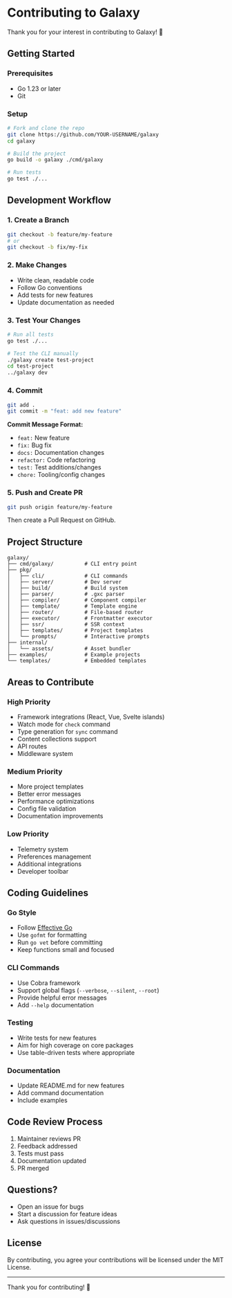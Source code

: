 # Contributing to Galaxy

Thank you for your interest in contributing to Galaxy! 🎉

## Getting Started

### Prerequisites
- Go 1.23 or later
- Git

### Setup
```bash
# Fork and clone the repo
git clone https://github.com/YOUR-USERNAME/galaxy
cd galaxy

# Build the project
go build -o galaxy ./cmd/galaxy

# Run tests
go test ./...
```

## Development Workflow

### 1. Create a Branch
```bash
git checkout -b feature/my-feature
# or
git checkout -b fix/my-fix
```

### 2. Make Changes
- Write clean, readable code
- Follow Go conventions
- Add tests for new features
- Update documentation as needed

### 3. Test Your Changes
```bash
# Run all tests
go test ./...

# Test the CLI manually
./galaxy create test-project
cd test-project
../galaxy dev
```

### 4. Commit
```bash
git add .
git commit -m "feat: add new feature"
```

**Commit Message Format:**
- `feat:` New feature
- `fix:` Bug fix
- `docs:` Documentation changes
- `refactor:` Code refactoring
- `test:` Test additions/changes
- `chore:` Tooling/config changes

### 5. Push and Create PR
```bash
git push origin feature/my-feature
```

Then create a Pull Request on GitHub.

## Project Structure

```
galaxy/
├── cmd/galaxy/          # CLI entry point
├── pkg/
│   ├── cli/             # CLI commands
│   ├── server/          # Dev server
│   ├── build/           # Build system
│   ├── parser/          # .gxc parser
│   ├── compiler/        # Component compiler
│   ├── template/        # Template engine
│   ├── router/          # File-based router
│   ├── executor/        # Frontmatter executor
│   ├── ssr/             # SSR context
│   ├── templates/       # Project templates
│   └── prompts/         # Interactive prompts
├── internal/
│   └── assets/          # Asset bundler
├── examples/            # Example projects
└── templates/           # Embedded templates
```

## Areas to Contribute

### High Priority
- Framework integrations (React, Vue, Svelte islands)
- Watch mode for `check` command
- Type generation for `sync` command
- Content collections support
- API routes
- Middleware system

### Medium Priority
- More project templates
- Better error messages
- Performance optimizations
- Config file validation
- Documentation improvements

### Low Priority
- Telemetry system
- Preferences management
- Additional integrations
- Developer toolbar

## Coding Guidelines

### Go Style
- Follow [Effective Go](https://go.dev/doc/effective_go)
- Use `gofmt` for formatting
- Run `go vet` before committing
- Keep functions small and focused

### CLI Commands
- Use Cobra framework
- Support global flags (`--verbose`, `--silent`, `--root`)
- Provide helpful error messages
- Add `--help` documentation

### Testing
- Write tests for new features
- Aim for high coverage on core packages
- Use table-driven tests where appropriate

### Documentation
- Update README.md for new features
- Add command documentation
- Include examples

## Code Review Process

1. Maintainer reviews PR
2. Feedback addressed
3. Tests must pass
4. Documentation updated
5. PR merged

## Questions?

- Open an issue for bugs
- Start a discussion for feature ideas
- Ask questions in issues/discussions

## License

By contributing, you agree your contributions will be licensed under the MIT License.

---

Thank you for contributing! 🚀
